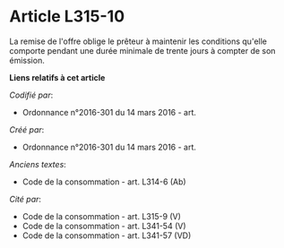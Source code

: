 # Article L315-10

La remise de l'offre oblige le prêteur à maintenir les conditions qu'elle comporte pendant une durée minimale de trente jours
à compter de son émission.

**Liens relatifs à cet article**

_Codifié par_:

  - Ordonnance n°2016-301 du 14 mars 2016 - art.

_Créé par_:

  - Ordonnance n°2016-301 du 14 mars 2016 - art.

_Anciens textes_:

  - Code de la consommation - art. L314-6 (Ab)

_Cité par_:

  - Code de la consommation - art. L315-9 (V)
  - Code de la consommation - art. L341-54 (V)
  - Code de la consommation - art. L341-57 (VD)
